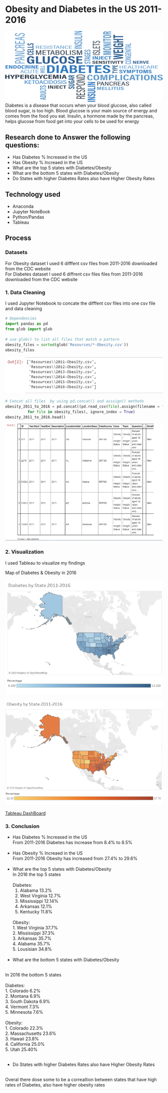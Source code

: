 # Obesity and Diabetes in the US 2011-2016
![Img from file](Images/main.png)
<br>
Diabetes is a disease that occurs when your blood glucose, also called blood sugar, is too high. Blood glucose is your main source of energy and comes from the food you eat. Insulin, a hormone made by the pancreas, helps glucose from food get into your cells to be used for energy

## Research done to Answer the following questions:
* Has Diabetes % Increased in the US 
* Has Obesity % Increaed in the US
* What are the top 5 states with Diabetes/Obesity
* What are the bottom 5 states with Diabetes/Obesity
* Do States with higher Diabetes Rates  also have Higher Obesity Rates

## Technology used
* Anaconda 
* Jupyter NoteBook
* Python/Pandas
* Tableau

## Process
### Datasets
For Obesity dataset I used 6 difffent csv files from 2011-2016 downloaded from the CDC website\
For Diabetes dataset I used 6 diffrent csv files files from 2011-2016 downloaded from the CDC website

### 1. Data Cleaning
I used Jupyter Notebook to concate the difffent csv files into one csv file and data cleaning
```python
# Dependencies
import pandas as pd
from glob import glob

# use glob() to list all files that match a pattern 
obesity_files = sorted(glob('Resources/*-Obesity.csv'))
obesity_files
```
![Img from file](Images/output1.png)

```python
# Concat all files  by using pd.concat() and asssign() methods
obesity_2011_to_2016 = pd.concat((pd.read_csv(file).assign(filename = file)
          for file in obesity_files), ignore_index = True)
obesity_2011_to_2016.head()
```
![Img from file](Images/output2.png)


### 2. Visualization
I used Tableau to visualize my findings

Map of Diabetes & Obesity in 2016

![Img from file](Images/DiabetesMap.png)

![Img from file](Images/ObesityMap.png)

[Tableau DashBoard](https://public.tableau.com/views/USADiabetesObesity2011-2016/Dashboard1?:display_count=y&publish=yes&:origin=viz_share_link)


### 3. Conclusion
* Has Diabetes % Increased in the US 
    <br>From 2011-2016 Diabetes has increase from 8.4% to 8.5% 
    <br>
    <br>
* Has Obesity % Increaed in the US
    <br>From 2011-2016 Obesity has increased from 27.4% to 29.6%
    <br>
    <br>
* What are the top 5 states with Diabetes/Obesity
    <br>
    In 2016 the top 5 states<br>
    <br>
    Diabetes:<br>
    1. Alabama 13.2%<br>
    2. West Virginia 12.7%<br>
    3. Mississippi 12.14%<br>
    4. Arkansas 12.1%<br>
    5. Kentucky 11.8%<br>
    <br>
    Obesity:<br>
    1. West Virginia 37.7%<br>
    2. Mississippi 37.3%<br>
    3. Arkansas 35.7%<br>
    4. Alabama 35.7%<br>
    5. Lousisian 34.8%<br>
    <br>
* What are the bottom 5 states with Diabetes/Obesity
 <br>
    In 2016 the bottom 5 states<br>
    <br>
    Diabetes:<br>
    1. Colorado 6.2%<br>
    2. Montana 6.9%<br>
    3. South Dakota 6.9%<br>
    4. Vermont 7.3%<br>
    5. Minnesota 7.6%<br>
    <br>
    Obesity:<br>
    1. Colorado 22.3%<br>
    2. Massachusetts 23.6%<br>
    3. Hawaii 23.8%<br>
    4. California 25.0%<br>
    5. Utah 25.40%<br>
    <br>

* Do States with higher Diabetes Rates  also have Higher Obesity Rates
<br>
   Overal there dose some to be a correaltion between states that have high rates of Diabetes,  also have higher obesity rates



